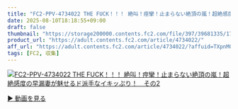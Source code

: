 ```yaml
---
title: "FC2-PPV-4734022 THE FUCK！！！ 絶叫！痙攣！止まらない絶頂の嵐！超絶感度の早漏妻が魅せるド派手なイキッぷり！　その2"
date: 2025-08-10T18:18:55+09:00
draft: false
thumbnail: "https://storage200000.contents.fc2.com/file/397/39681335/1753505074.08.jpg"
product_url: "https://adult.contents.fc2.com/article/4734022/"
aff_url: "https://adult.contents.fc2.com/article/4734022/?affuid=TXpnM01qYzFNalk9"
tags: [FC2, 収集]
---
```

[![FC2-PPV-4734022 THE FUCK！！！ 絶叫！痙攣！止まらない絶頂の嵐！超絶感度の早漏妻が魅せるド派手なイキッぷり！　その2](https://storage200000.contents.fc2.com/file/397/39681335/1753505074.08.jpg)](https://adult.contents.fc2.com/article/4734022/?affuid=TXpnM01qYzFNalk9)

[▶︎ 動画を見る](https://adult.contents.fc2.com/article/4734022/?affuid=TXpnM01qYzFNalk9)
